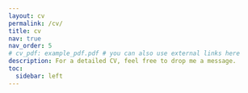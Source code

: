 ```yaml
---
layout: cv
permalink: /cv/
title: cv
nav: true
nav_order: 5
# cv_pdf: example_pdf.pdf # you can also use external links here
description: For a detailed CV, feel free to drop me a message.
toc:
  sidebar: left
---
```

